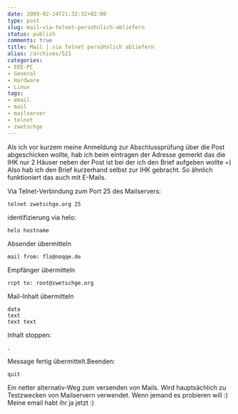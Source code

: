 ```yaml
---
date: 2009-02-24T21:32:32+02:00
type: post
slug: mail-via-telnet-persohnlich-abliefern
status: publish
comments: true
title: Mail | via Telnet persöhnlich abliefern
alias: /archives/521
categories:
- EEE-PC
- General
- Hardware
- Linux
tags:
- email
- mail
- mailserver
- telnet
- zwetschge
---
```


Als ich vor kurzem meine Anmeldung zur Abschlussprüfung über die Post abgeschicken wollte, hab ich beim eintragen der Adresse gemerkt das die IHK nur 2 Häuser neben der Post ist bei der ich den Brief aufgeben wollte =) Also hab ich den Brief kurzerhand selbst zur IHK gebracht.
So ähnlich funktioniert das auch mit E-Mails.

Via Telnet-Verbindung zum Port 25 des Mailservers:
```
telnet zwetschge.org 25
```


identifizierung via helo:
```
helo hostname
```


Absender übermitteln
```
mail from: flo@noqqe.de
```


Empfänger übermitteln
```
rcpt to: root@zwetschge.org
```


Mail-Inhalt übermitteln
```
data
text
text text
```


Inhalt stoppen:
```
.
```


Message fertig übermittelt.Beenden:
```
quit
```


Ein netter alternativ-Weg zum versenden von Mails. Wird hauptsächlich zu Testzwecken von Mailservern verwendet. Wenn jemand es probieren will :) Meine email habt ihr ja jetzt :)

